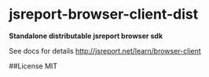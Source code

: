 # jsreport-browser-client-dist

**Standalone distributable jsreport browser sdk**

See docs for details http://jsreport.net/learn/browser-client

##License
MIT
